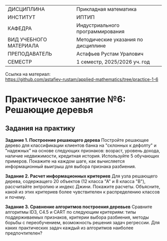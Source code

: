 |||
|---|---|
|ДИСЦИПЛИНА|Прикладная математика|
|ИНСТИТУТ|ИПТИП|
|КАФЕДРА|Индустриального программирования|
|ВИД УЧЕБНОГО МАТЕРИАЛА|Методические указания по дисциплине|
|ПРЕПОДАВАТЕЛЬ|Астафьев Рустам Уралович|
|СЕМЕСТР|1 семестр, 2025/2026 уч. год|

Ссылка на материал: <br>
https://github.com/astafiev-rustam/applied-mathematics/tree/practice-1-6

# Практическое занятие №6: Решающие деревья

## Задания на практику

**Задание 1. Построение решающего дерева**
Постройте решающее дерево для классификации клиентов банка на "склонных к дефолту" и "надежных" на основе следующих признаков: возраст, уровень дохода, наличие недвижимости, кредитная история. Используйте 5 обучающих примеров. Покажите на каждом шаге, как вычисляется информационный выигрыш для выбора признака разбиения.

**Задание 2. Расчет информационных критериев**
Для узла решающего дерева, содержащего 20 объектов (12 класса "А" и 8 класса "B"), рассчитайте энтропию и индекс Джини. Покажите расчеты. Объясните, какой из этих критериев более чувствителен к распределению классов и почему.

**Задание 3. Сравнение алгоритмов построения деревьев**
Сравните алгоритмы ID3, C4.5 и CART по следующим критериям: типы поддерживаемых признаков, критерии выбора разбиения, методы борьбы с переобучением, возможность решения задач регрессии. Для каких практических задач каждый из алгоритмов наиболее предпочтителен?
